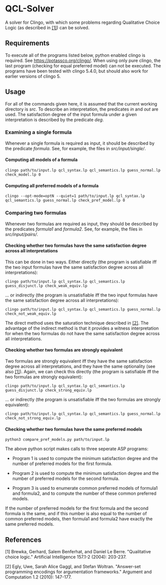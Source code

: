 # QCL-Solver

A solver for Clingo, with which some problems regarding Qualitative Choice Logic (as described in [[1]](#qcl_paper)) can be solved. 

## Requirements

To execute all of the programs listed below, python enabled clingo is required. See https://potassco.org/clingo/. When using only pure clingo, the last program (checking for equal preferred model) can not be executed. The programs have been tested with clingo 5.4.0, but should also work for earlier versions of clingo 5.

## Usage

For all of the commands given here, it is assumed that the current working directory is *src*. To describe an interpretation, the predicates *in* and *out* are used. The satisfaction degree of the input formula under a given interpretation is described by the predicate *deg*.

### Examining a single formula

Whenever a single formula is required as input, it should be described by the predicate *formula*. See, for example, the files in *src/input/single/*.

#### Computing all models of a formula

```clingo path/to/input.lp qcl_syntax.lp qcl_semantics.lp guess_normal.lp check_model.lp 0```

#### Computing all preferred models of a formula

```clingo --opt-mode=optN --quiet=1 path/to/input.lp qcl_syntax.lp qcl_semantics.lp guess_normal.lp check_pref_model.lp 0```

### Comparing two formulas

Whenever two formulas are required as input, they should be described by the predicates *formula1* and *formula2*. See, for example, the files in *src/input/pairs/*.

#### Checking whether two formulas have the same satisfaction degree across all interpretations

This can be done in two ways. Either directly (the program is satisfiable iff the two input formulas have the same satisfaction degree across all interpretations):

``` clingo path/to/input.lp qcl_syntax.lp qcl_semantics.lp guess_disjunct.lp check_weak_equiv.lp ```

... or indirectly (the program is unsatisfiable iff the two input formulas have the same satisfaction degree across all interpretations):

```clingo path/to/input.lp qcl_syntax.lp qcl_semantics.lp guess_normal.lp check_not_weak_equiv.lp```

The direct method uses the saturation technique described in [[2]](#saturation_paper). The advantage of the indirect method is that it provides a witness interpretation for when the two formulas do not have the same satisfaction degree across all interpretations.

#### Checking whether two formulas are strongly equivalent

Two formulas are strongly equivalent iff they have the same satisfaction degree across all interpretations, and they have the same optionality (see also [[1]](#qcl_paper)). Again, we can check this directly (the program is satisfiable iff the two formulas are strongly equivalent):

``` clingo path/to/input.lp qcl_syntax.lp qcl_semantics.lp guess_disjunct.lp check_strong_equiv.lp ```

... or indirectly (the program is unsatisfiable iff the two formulas are strongly equivalent):

```clingo path/to/input.lp qcl_syntax.lp qcl_semantics.lp guess_normal.lp check_not_strong_equiv.lp```

#### Checking whether two formulas have the same preferred models

``` python3 compare_pref_models.py path/to/input.lp ```

The above python script makes calls to three seperate ASP programs:

* Program 1 is used to compute the minimum satisfaction degree and the number of preferred models for the first formula.

* Program 2 is used to compute the minimum satisfaction degree and the number of preferred models for the second formula.

* Program 3 is used to enumerate common preferred models of formula1 and formula2, and to compute the number of these common preferred models.

If the number of preferred models for the first formula and the second formula is the same, and if this number is also equal to the number of common preferred models, then formula1 and formula2 have exactly the same preferred models.

## References

<a id="qcl_paper">[1]</a> Brewka, Gerhard, Salem Benferhat, and Daniel Le Berre. "Qualitative choice logic." Artificial Intelligence 157.1-2 (2004): 203-237.

<a id="saturation_paper">[2]</a> Egly, Uwe, Sarah Alice Gaggl, and Stefan Woltran. "Answer-set programming encodings for argumentation frameworks." Argument and Computation 1.2 (2010): 147-177.
